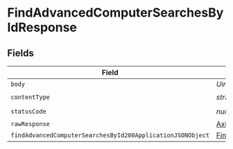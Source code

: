 # FindAdvancedComputerSearchesByIdResponse


## Fields

| Field                                                                                                                               | Type                                                                                                                                | Required                                                                                                                            | Description                                                                                                                         |
| ----------------------------------------------------------------------------------------------------------------------------------- | ----------------------------------------------------------------------------------------------------------------------------------- | ----------------------------------------------------------------------------------------------------------------------------------- | ----------------------------------------------------------------------------------------------------------------------------------- |
| `body`                                                                                                                              | *Uint8Array*                                                                                                                        | :heavy_minus_sign:                                                                                                                  | N/A                                                                                                                                 |
| `contentType`                                                                                                                       | *string*                                                                                                                            | :heavy_check_mark:                                                                                                                  | N/A                                                                                                                                 |
| `statusCode`                                                                                                                        | *number*                                                                                                                            | :heavy_check_mark:                                                                                                                  | N/A                                                                                                                                 |
| `rawResponse`                                                                                                                       | [AxiosResponse>](https://axios-http.com/docs/res_schema)                                                                            | :heavy_minus_sign:                                                                                                                  | N/A                                                                                                                                 |
| `findAdvancedComputerSearchesById200ApplicationJSONObject`                                                                          | [FindAdvancedComputerSearchesById200ApplicationJSON](../../models/operations/findadvancedcomputersearchesbyid200applicationjson.md) | :heavy_minus_sign:                                                                                                                  | OK                                                                                                                                  |